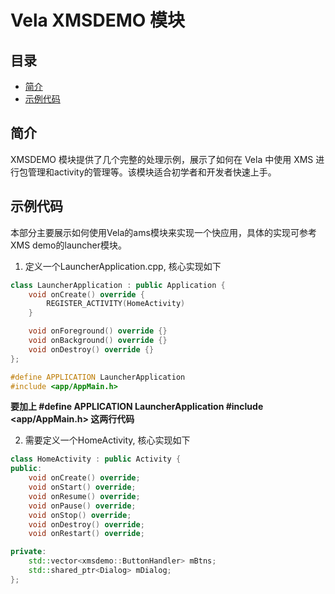 # Vela XMSDEMO 模块


## 目录

- [简介](#简介)
- [示例代码](#示例代码)

## 简介

XMSDEMO 模块提供了几个完整的处理示例，展示了如何在 Vela 中使用 XMS 进行包管理和activity的管理等。该模块适合初学者和开发者快速上手。

## 示例代码

本部分主要展示如何使用Vela的ams模块来实现一个快应用，具体的实现可参考XMS demo的launcher模块。

1. 定义一个LauncherApplication.cpp, 核心实现如下

```c++
class LauncherApplication : public Application {
    void onCreate() override {
        REGISTER_ACTIVITY(HomeActivity)
    }

    void onForeground() override {}
    void onBackground() override {}
    void onDestroy() override {}
};

#define APPLICATION LauncherApplication
#include <app/AppMain.h>
````

**要加上
#define APPLICATION LauncherApplication
#include <app/AppMain.h>
这两行代码**

2. 需要定义一个HomeActivity, 核心实现如下

```c++
class HomeActivity : public Activity {
public:
    void onCreate() override;
    void onStart() override;
    void onResume() override;
    void onPause() override;
    void onStop() override;
    void onDestroy() override;
    void onRestart() override;

private:
    std::vector<xmsdemo::ButtonHandler> mBtns;
    std::shared_ptr<Dialog> mDialog;
};
```

